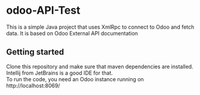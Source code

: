 # odoo-API-Test
This is a simple Java project that uses XmlRpc to connect to Odoo and fetch data. It is based on Odoo External API documentation  
## Getting started  
Clone this repository and make sure that maven dependencies are installed. Intellij from JetBrains is a good IDE for that.  
To run the code, you need an Odoo instance running on http://localhost:8069/  
